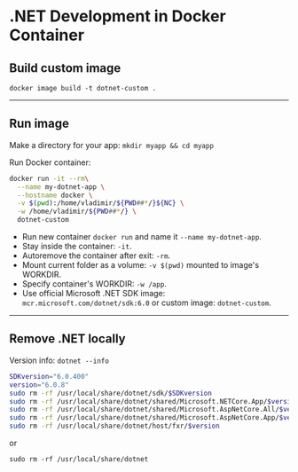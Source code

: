 # .NET Development in Docker Container

## Build custom image

`docker image build -t dotnet-custom .`

---

## Run image

Make a directory for your app: `mkdir myapp && cd myapp`

Run Docker container:

```bash
docker run -it --rm\
  --name my-dotnet-app \
  --hostname docker \
  -v $(pwd):/home/vladimir/${PWD##*/}${NC} \
  -w /home/vladimir/${PWD##*/} \
  dotnet-custom
```

- Run new container `docker run` and name it `--name my-dotnet-app`.
- Stay inside the container: `-it`.
- Autoremove the container after exit: `-rm`.
- Mount current folder as a volume: `-v $(pwd)` mounted to image's WORKDIR.
- Specify container's WORKDIR: `-w /app`.
- Use official Microsoft .NET SDK image: `mcr.microsoft.com/dotnet/sdk:6.0` or custom image: `dotnet-custom`.

---

## Remove .NET locally

Version info: `dotnet --info`

```bash
SDKversion="6.0.400"
version="6.0.8"
sudo rm -rf /usr/local/share/dotnet/sdk/$SDKversion
sudo rm -rf /usr/local/share/dotnet/shared/Microsoft.NETCore.App/$version
sudo rm -rf /usr/local/share/dotnet/shared/Microsoft.AspNetCore.All/$version
sudo rm -rf /usr/local/share/dotnet/shared/Microsoft.AspNetCore.App/$version
sudo rm -rf /usr/local/share/dotnet/host/fxr/$version
```

or

`sudo rm -rf /usr/local/share/dotnet`
